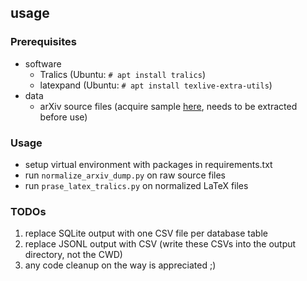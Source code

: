 ## usage

### Prerequisites
* software
    * Tralics (Ubuntu: `# apt install tralics`)
    * latexpand (Ubuntu: `# apt install texlive-extra-utils`)
* data
    * arXiv source files (acquire sample [here](https://bwsyncandshare.kit.edu/s/Yp9tE6YgitpXfQ8), needs to be extracted before use)

### Usage
* setup virtual environment with packages in requirements.txt
* run `normalize_arxiv_dump.py` on raw source files
* run `prase_latex_tralics.py` on normalized LaTeX files

### TODOs
1. replace SQLite output with one CSV file per database table
2. replace JSONL output with CSV (write these CSVs into the output directory, not the CWD)
3. any code cleanup on the way is appreciated ;)
